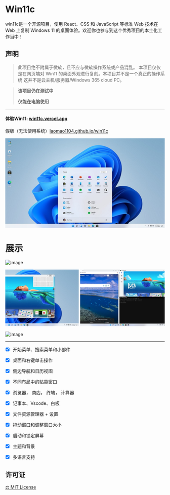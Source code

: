 # Win11c

win11c是一个开源项目，使用 React、CSS 和 JavaScript 等标准 Web 技术在 Web 上复制 Windows 11 的桌面体验。欢迎你也参与到这个优秀项目的本土化工作当中！

## 声明

> 此项目绝不附属于微软，且不应与微软操作系统或产品混乱。
> 本项目仅仅是在网页端对 Win11 的桌面外观进行复刻。本项目并不是一个真正的操作系统
> 这并不是云主机/服务器/Windows 365 cloud PC。



>
> **该项目仍在测试中**
>
>**仅能在电脑使用**
> 
------------
#### 体验Win11: [win11c.vercel.app](https://win11c.vercel.app)
  假版（无法使用系统）[laomao1104.github.io/win11c](https://laomao1104.github.io/Win11c/)

![Home](./public/img/home.jpg)

# 展示

![image](https://user-images.githubusercontent.com/89068816/154832868-6ec81a0b-0bc3-4e77-a4bf-3391b852fe9c.png)

![pic1](./public/img/gallery2.jpg)

![image](https://user-images.githubusercontent.com/89068816/154832942-b3e435dd-5fe4-4bc1-a9be-34262698625d.png)

-----------------------

- [x] 开始菜单、搜索菜单和小部件
- [x] 桌面和右键单击操作
- [x] 侧边导航和日历视图
- [x] 不同布局中的贴靠窗口
- [x] 浏览器， 商店， 终端， 计算器
- [x] 记事本、Vscode、白板
- [x] 文件资源管理器 + 设置
- [x] 拖动窗口和调整窗口大小
- [x] 启动和锁定屏幕
- [x] 主题和背景
- [x] 多语言支持


<!--- ## FAQ

- 这是完整的操作系统吗？
  - 这不是一个完整的操作系统，无论如何它也不属于微软。
- 花了多长时间？
  - 说实话，收集资产需要 2-3 天，规划需要 2-3 天，编程时间约为 6 天。
- 是否使用过任何 UI/库？
  - 并没有。
- 我可以贡献吗？
  - 你可以！打开issues、创建拉取请求(pull request)。
- 如果有的话，你从哪里得到灵感？
  - 从[这个YouTube视频](https://www.youtube.com/watch?v=OtOmxa9UMe8)中得到了灵感。 ----->


## 许可证

[⚖️ MIT License](LICENCE)
